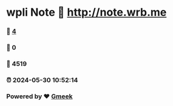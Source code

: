 # wpli Note :link: http://note.wrb.me 
### :page_facing_up: [4](http://note.wrb.me/tag.html) 
### :speech_balloon: 0 
### :hibiscus: 4519 
### :alarm_clock: 2024-05-30 10:52:14 
### Powered by :heart: [Gmeek](https://github.com/Meekdai/Gmeek)
